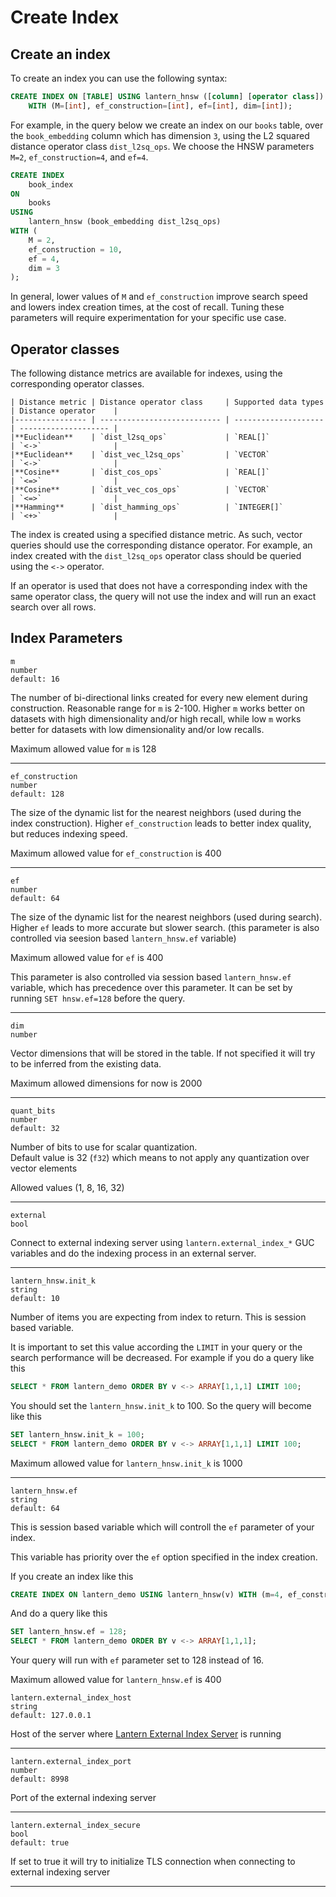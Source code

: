 # Create Index

## Create an index

To create an index you can use the following syntax:

```sql
CREATE INDEX ON [TABLE] USING lantern_hnsw ([column] [operator class])
    WITH (M=[int], ef_construction=[int], ef=[int], dim=[int]);
```

For example, in the query below we create an index on our `books` table, over the `book_embedding` column which has dimension `3`, using the L2 squared distance operator class `dist_l2sq_ops`. We choose the HNSW parameters `M=2`, `ef_construction=4`, and `ef=4`.

```sql
CREATE INDEX
    book_index
ON
    books
USING
    lantern_hnsw (book_embedding dist_l2sq_ops)
WITH (
    M = 2,
    ef_construction = 10,
    ef = 4,
    dim = 3
);
```

In general, lower values of `M` and `ef_construction` improve search speed and lowers index creation times, at the cost of recall. Tuning these parameters will require experimentation for your specific use case.

## Operator classes

The following distance metrics are available for indexes, using the corresponding operator classes.

```table
| Distance metric | Distance operator class     | Supported data types | Distance operator    |
|---------------- | --------------------------- | -------------------- | -------------------- |
|**Euclidean**    | `dist_l2sq_ops`             | `REAL[]`             | `<->`                |
|**Euclidean**    | `dist_vec_l2sq_ops`         | `VECTOR`             | `<->`                |
|**Cosine**       | `dist_cos_ops`              | `REAL[]`             | `<=>`                |
|**Cosine**       | `dist_vec_cos_ops`          | `VECTOR`             | `<=>`                |
|**Hamming**      | `dist_hamming_ops`          | `INTEGER[]`          | `<+>`                |
```

The index is created using a specified distance metric. As such, vector queries should use the corresponding distance operator. For example, an index created with the `dist_l2sq_ops` operator class should be queried using the `<->` operator.

If an operator is used that does not have a corresponding index with the same operator class, the query will not use the index and will run an exact search over all rows.

## Index Parameters

```documentation
m
number
default: 16
```

The number of bi-directional links created for every new element during construction. Reasonable range for `m` is 2-100. Higher `m` works better on datasets with high dimensionality and/or high recall, while low `m` works better for datasets with low dimensionality and/or low recalls.

Maximum allowed value for `m` is 128

---

```documentation
ef_construction
number
default: 128
```

The size of the dynamic list for the nearest neighbors (used during the index construction). Higher `ef_construction` leads to better index quality, but reduces indexing speed.

Maximum allowed value for `ef_construction` is 400

---

```documentation
ef
number
default: 64
```

The size of the dynamic list for the nearest neighbors (used during search). Higher `ef` leads to more accurate but slower search. (this parameter is also controlled via seesion based `lantern_hnsw.ef` variable)

Maximum allowed value for `ef` is 400

This parameter is also controlled via session based `lantern_hnsw.ef` variable, which has precedence over this parameter. It can be set by running `SET hnsw.ef=128` before the query.

---

```documentation
dim
number
```

Vector dimensions that will be stored in the table. If not specified it will try to be inferred from the existing data.

Maximum allowed dimensions for now is 2000

---

```documentation
quant_bits
number
default: 32
```

Number of bits to use for scalar quantization.  
Default value is 32 (`f32`) which means to not apply any quantization over vector elements

Allowed values (1, 8, 16, 32)

---

```documentation
external
bool
```

Connect to external indexing server using `lantern.external_index_*` GUC variables and do the indexing process in an external server.

---

```documentation
lantern_hnsw.init_k
string
default: 10
```

Number of items you are expecting from index to return. This is session based variable.

It is important to set this value according the `LIMIT` in your query or the search performance will be decreased. For example if you do a query like this

```sql
SELECT * FROM lantern_demo ORDER BY v <-> ARRAY[1,1,1] LIMIT 100;
```

You should set the `lantern_hnsw.init_k` to 100. So the query will become like this

```sql
SET lantern_hnsw.init_k = 100;
SELECT * FROM lantern_demo ORDER BY v <-> ARRAY[1,1,1] LIMIT 100;
```

Maximum allowed value for `lantern_hnsw.init_k` is 1000

---

```documentation
lantern_hnsw.ef
string
default: 64
```

This is session based variable which will controll the `ef` parameter of your index.

This variable has priority over the `ef` option specified in the index creation.

If you create an index like this

```sql
CREATE INDEX ON lantern_demo USING lantern_hnsw(v) WITH (m=4, ef_construction=8, ef=16);
```

And do a query like this

```sql
SET lantern_hnsw.ef = 128;
SELECT * FROM lantern_demo ORDER BY v <-> ARRAY[1,1,1];
```

Your query will run with `ef` parameter set to 128 instead of 16.

Maximum allowed value for `lantern_hnsw.ef` is 400

```documentation
lantern.external_index_host
string
default: 127.0.0.1
```

Host of the server where [Lantern External Index Server](https://github.com/lanterndata/lantern_extras?tab=readme-ov-file#lantern-index-server) is running

---

```documentation
lantern.external_index_port
number
default: 8998
```

Port of the external indexing server

---

```documentation
lantern.external_index_secure
bool
default: true
```

If set to true it will try to initialize TLS connection when connecting to external indexing server

---
